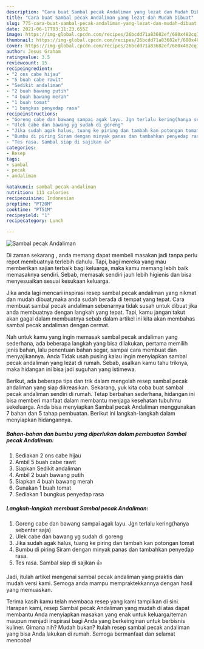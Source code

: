 ```yaml
---
description: "Cara buat Sambal pecak Andaliman yang lezat dan Mudah Dibuat"
title: "Cara buat Sambal pecak Andaliman yang lezat dan Mudah Dibuat"
slug: 775-cara-buat-sambal-pecak-andaliman-yang-lezat-dan-mudah-dibuat
date: 2021-06-17T03:11:23.655Z
image: https://img-global.cpcdn.com/recipes/26bcdd71a83682ef/680x482cq70/sambal-pecak-andaliman-foto-resep-utama.jpg
thumbnail: https://img-global.cpcdn.com/recipes/26bcdd71a83682ef/680x482cq70/sambal-pecak-andaliman-foto-resep-utama.jpg
cover: https://img-global.cpcdn.com/recipes/26bcdd71a83682ef/680x482cq70/sambal-pecak-andaliman-foto-resep-utama.jpg
author: Jesus Graham
ratingvalue: 3.5
reviewcount: 15
recipeingredient:
- "2 ons cabe hijau"
- "5 buah cabe rawit"
- "Sedikit andaliman"
- "2 buah bawang putih"
- "4 buah bawang merah"
- "1 buah tomat"
- "1 bungkus penyedap rasa"
recipeinstructions:
- "Goreng cabe dan bawang sampai agak layu. Jgn terlalu kering(hanya sebentar saja)"
- "Ulek cabe dan bawang yg sudah di goreng"
- "Jika sudah agak halus, tuang ke piring dan tambah kan potongan tomat"
- "Bumbu di piring Siram dengan minyak panas dan tambahkan penyedap rasa."
- "Tes rasa. Sambal siap di sajikan 👍"
categories:
- Resep
tags:
- sambal
- pecak
- andaliman

katakunci: sambal pecak andaliman 
nutrition: 111 calories
recipecuisine: Indonesian
preptime: "PT20M"
cooktime: "PT51M"
recipeyield: "1"
recipecategory: Lunch

---
```



![Sambal pecak Andaliman](https://img-global.cpcdn.com/recipes/26bcdd71a83682ef/680x482cq70/sambal-pecak-andaliman-foto-resep-utama.jpg)

Di zaman  sekarang , anda memang dapat membeli masakan jadi tanpa perlu repot membuatnya terlebih dahulu. Tapi, bagi mereka yang mau memberikan sajian terbaik bagi keluarga, maka kamu memang lebih baik memasaknya sendiri. Sebab, memasak sendiri jauh lebih higienis dan bisa menyesuaikan sesuai kesukaan keluarga.

Jika anda lagi mencari inspirasi resep sambal pecak andaliman yang nikmat dan mudah dibuat,maka anda sudah berada di tempat yang tepat. Cara membuat sambal pecak andaliman  sebenarnya tidak susah untuk dibuat jika anda membuatnya dengan langkah yang tepat. Tapi, kamu jangan takut akan gagal dalam membuatnya 
sebab dalam artikel ini kita akan membahas sambal pecak andaliman dengan cermat.  



Nah untuk kamu yang ingin memasak sambal pecak andaliman yang sederhana, ada beberapa langkah yang bisa dilakukan, pertama memilih jenis bahan, lalu penentuan bahan segar, sampai cara membuat dan menyajikannya. Anda Tidak usah pusing kalau ingin menyiapkan sambal pecak andaliman yang lezat di rumah. Sebab, asalkan kamu  tahu triknya, maka hidangan ini bisa jadi suguhan yang istimewa.

Berikut, ada beberapa tips dan trik dalam mengolah resep sambal pecak andaliman yang siap dikreasikan. Sekarang, yuk kita coba buat sambal pecak andaliman sendiri di rumah. Tetap berbahan sederhana, hidangan ini bisa memberi manfaat dalam membantu menjaga kesehatan tubuhmu sekeluarga. Anda bisa menyiapkan Sambal pecak Andaliman menggunakan 7 bahan dan 5 tahap pembuatan. Berikut ini langkah-langkah dalam menyiapkan hidangannya.

<!--inarticleads1-->

##### Bahan-bahan dan bumbu yang diperlukan dalam pembuatan Sambal pecak Andaliman:

1. Sediakan 2 ons cabe hijau
1. Ambil 5 buah cabe rawit
1. Siapkan Sedikit andaliman
1. Ambil 2 buah bawang putih
1. Siapkan 4 buah bawang merah
1. Gunakan 1 buah tomat
1. Sediakan 1 bungkus penyedap rasa




<!--inarticleads2-->

##### Langkah-langkah membuat Sambal pecak Andaliman:

1. Goreng cabe dan bawang sampai agak layu. Jgn terlalu kering(hanya sebentar saja)
1. Ulek cabe dan bawang yg sudah di goreng
1. Jika sudah agak halus, tuang ke piring dan tambah kan potongan tomat
1. Bumbu di piring Siram dengan minyak panas dan tambahkan penyedap rasa.
1. Tes rasa. Sambal siap di sajikan 👍




Jadi, itulah artikel mengenai  sambal pecak andaliman  yang praktis dan mudah versi kami. Semoga anda mampu mempraktekkannya dengan hasil yang memuaskan. 

Terima kasih kamu telah membaca resep yang kami tampilkan di sini. Harapan kami, resep  Sambal pecak Andaliman yang mudah di atas dapat membantu Anda menyiapkan masakan yang enak untuk keluarga/teman maupun menjadi inspirasi bagi Anda yang berkeinginan untuk berbisnis kuliner. Gimana nih? Mudah bukan? Itulah resep sambal pecak andaliman yang bisa Anda lakukan di rumah. Semoga bermanfaat dan selamat mencoba!

